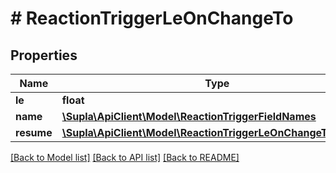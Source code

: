 # # ReactionTriggerLeOnChangeTo

## Properties

Name | Type | Description | Notes
------------ | ------------- | ------------- | -------------
**le** | **float** |  |
**name** | [**\Supla\ApiClient\Model\ReactionTriggerFieldNames**](ReactionTriggerFieldNames.md) |  | [optional]
**resume** | [**\Supla\ApiClient\Model\ReactionTriggerLeOnChangeToResume**](ReactionTriggerLeOnChangeToResume.md) |  | [optional]

[[Back to Model list]](../../README.md#models) [[Back to API list]](../../README.md#endpoints) [[Back to README]](../../README.md)
